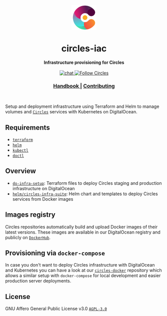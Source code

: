 <div align="center">
	<img width="80" src="https://raw.githubusercontent.com/CirclesUBI/.github/main/assets/logo.svg" />
</div>

<h1 align="center">circles-iac</h1>

<div align="center">
 <strong>
    Infrastructure provisioning for Circles
 </strong>
</div>

<br />

<div align="center"> 
  <!-- Discourse -->
  <a href="https://aboutcircles.com/">
    <img src="https://img.shields.io/discourse/topics?server=https%3A%2F%2Faboutcircles.com%2F&style=flat-square&color=%23faad26" alt="chat" height="18"/>
  </a>
  <!-- Twitter -->
  <a href="https://twitter.com/CirclesUBI">
    <img src="https://img.shields.io/twitter/follow/circlesubi.svg?label=twitter&style=flat-square&color=%23f14d48" alt="Follow Circles" height="18">
  </a>
</div>

<div align="center">
  <h3>
    <a href="https://handbook.joincircles.net">
      Handbook
    </a>
    <span> | </span>
    <a href="https://github.com/CirclesUBI/.github/blob/main/CONTRIBUTING.md">
      Contributing
    </a>
  </h3>
</div>

<br/>

Setup and deployment infrastructure using Terraform and Helm to manage volumes and [`Circles`] services with Kubernetes on DigitalOcean.

[`Circles`]: https://joincircles.net

## Requirements

* [`terraform`]
* [`helm`]
* [`kubectl`]
* [`doctl`]

[`doctl`]: https://docs.digitalocean.com/reference/doctl/how-to/install
[`kubectl`]: https://kubernetes.io/docs/tasks/tools
[`helm`]: https://helm.sh/docs/intro/install
[`terraform`]: https://www.terraform.io/downloads.html

## Overview

* [`do-infra-setup`]: Terraform files to deploy Circles staging and production infrastructure on DigitalOcean
* [`helm/circles-infra-suite`]: Helm chart and templates to deploy Circles services from Docker images

[`do-infra-setup`]: do-infra-setup
[`helm/circles-infra-suite`]: helm/circles-infra-suite

## Images registry

Circles repositories automatically build and upload Docker images of their latest versions. These images are available in our DigitalOcean registry and publicly on [`DockerHub`].

[`DockerHub`]: https://hub.docker.com/u/joincircles

## Provisioning via `docker-compose`

In case you don't want to deploy Circles infrastructure with DigitalOcean and Kubernetes you can have a look at our [`circles-docker`] repository which allows a similar setup with `docker-compose` for local development and easier production server deployments.

[`circles-docker`]: https://github.com/CirclesUBI/circles-docker

## License

GNU Affero General Public License v3.0 [`AGPL-3.0`]

[`AGPL-3.0`]: LICENSE
